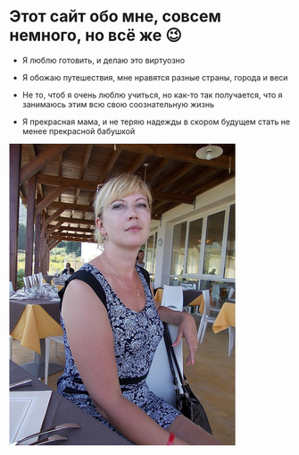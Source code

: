 # Этот сайт обо мне, совсем немного, но всё же 😉

* Я люблю готовить, и делаю это виртуозно

* Я обожаю путешествия, мне нравятся разные страны, города и веси

* Не то, чтоб я очень люблю учиться, но как-то так получается, что я занимаюсь этим всю свою соознательную жизнь

* Я прекрасная мама, и не теряю надежды в скором будущем стать не менее прекрасной бабушкой


![Its_me](https://raw.githubusercontent.com/R-Lana/My/main/My_foto.png)


